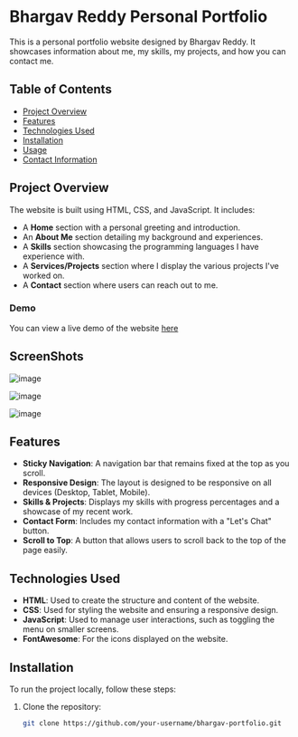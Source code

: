 # Bhargav Reddy Personal Portfolio

This is a personal portfolio website designed by Bhargav Reddy. It showcases information about me, my skills, my projects, and how you can contact me.

## Table of Contents
- [Project Overview](#project-overview)
- [Features](#features)
- [Technologies Used](#technologies-used)
- [Installation](#installation)
- [Usage](#usage)
- [Contact Information](#contact-information)

## Project Overview

The website is built using HTML, CSS, and JavaScript. It includes:
- A **Home** section with a personal greeting and introduction.
- An **About Me** section detailing my background and experiences.
- A **Skills** section showcasing the programming languages I have experience with.
- A **Services/Projects** section where I display the various projects I've worked on.
- A **Contact** section where users can reach out to me.

### Demo
You can view a live demo of the website [here](#https://bhargavr216.github.io/Blog/Bhargav_blog.html) 

## ScreenShots
![image](https://github.com/user-attachments/assets/87d01252-9be6-41bd-95ad-e56168434082)

![image](https://github.com/user-attachments/assets/022130b5-2f45-4de2-a955-1fe69f35f2a5)

![image](https://github.com/user-attachments/assets/7ab9905d-512d-46d6-97f1-932484a33a14)




## Features

- **Sticky Navigation**: A navigation bar that remains fixed at the top as you scroll.
- **Responsive Design**: The layout is designed to be responsive on all devices (Desktop, Tablet, Mobile).
- **Skills & Projects**: Displays my skills with progress percentages and a showcase of my recent work.
- **Contact Form**: Includes my contact information with a "Let's Chat" button.
- **Scroll to Top**: A button that allows users to scroll back to the top of the page easily.

## Technologies Used

- **HTML**: Used to create the structure and content of the website.
- **CSS**: Used for styling the website and ensuring a responsive design.
- **JavaScript**: Used to manage user interactions, such as toggling the menu on smaller screens.
- **FontAwesome**: For the icons displayed on the website.

## Installation

To run the project locally, follow these steps:

1. Clone the repository:

   ```bash
   git clone https://github.com/your-username/bhargav-portfolio.git
